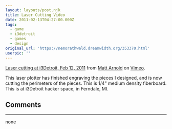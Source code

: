 ```yaml
---
layout: layouts/post.njk
title: Laser Cutting Video
date: 2011-02-13T04:27:00.000Z
tags:
  - game
  - i3detroit
  - games
  - design
original_url: 'https://nemorathwald.dreamwidth.org/353370.html'
userpic: ''
---
```

[Laser cutting at i3Detroit, Feb 12, 2011](http://vimeo.com/19881430) from [Matt Arnold](http://vimeo.com/user1196373) on [Vimeo](http://vimeo.com).

This laser plotter has finished engraving the pieces I designed, and is now cutting the perimeters of the pieces. This is 1/4" medium density fiberboard. This is at i3Detroit hacker space, in Ferndale, MI.

## Comments

---

none
